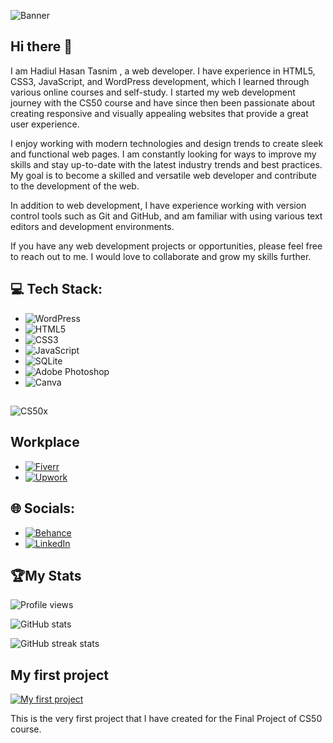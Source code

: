 
![Banner](https://user-images.githubusercontent.com/122684361/221413347-0e28d5cc-5cec-4704-84df-87f50954be05.png)

## Hi there 👋


I am Hadiul Hasan Tasnim , a web developer. I have experience in HTML5, CSS3, JavaScript, and WordPress development, which I learned through various online courses and self-study. I started my web development journey with the CS50 course and have since then been passionate about creating responsive and visually appealing websites that provide a great user experience.

I enjoy working with modern technologies and design trends to create sleek and functional web pages. I am constantly looking for ways to improve my skills and stay up-to-date with the latest industry trends and best practices. My goal is to become a skilled and versatile web developer and contribute to the development of the web.

In addition to web development, I have experience working with version control tools such as Git and GitHub, and am familiar with using various text editors and development environments.

If you have any web development projects or opportunities, please feel free to reach out to me. I would love to collaborate and grow my skills further.

## 💻 Tech Stack:
- ![WordPress](https://img.shields.io/badge/WordPress-%23117AC9.svg?style=for-the-badge&logo=WordPress&logoColor=white)
- ![HTML5](https://img.shields.io/badge/html5-%23E34F26.svg?style=for-the-badge&logo=html5&logoColor=white) 
- ![CSS3](https://img.shields.io/badge/css3-%231572B6.svg?style=for-the-badge&logo=css3&logoColor=white) 
- ![JavaScript](https://img.shields.io/badge/javascript-%23323330.svg?style=for-the-badge&logo=javascript&logoColor=%23F7DF1E) 
- ![SQLite](https://img.shields.io/badge/sqlite-%2307405e.svg?style=for-the-badge&logo=sqlite&logoColor=white) 
- ![Adobe Photoshop](https://img.shields.io/badge/adobephotoshop-%2331A8FF.svg?style=for-the-badge&logo=adobephotoshop&logoColor=white) 
- ![Canva](https://img.shields.io/badge/Canva-%2300C4CC.svg?style=for-the-badge&logo=Canva&logoColor=white)
##
![CS50x](https://user-images.githubusercontent.com/122684361/221413456-3654aa78-8654-40d9-a41f-6ea09bd0ac2c.png)


## Workplace

- [![Fiverr](https://img.shields.io/badge/Fiverr-1dbf73?logo=fiverr&logoColor=white)](https://www.fiverr.com/tasnim_hasan?up_rollout=true)
- [![Upwork](https://img.shields.io/badge/Upwork-6fda44?logo=upwork&logoColor=white)]([https://www.upwork.com/freelancers/~01672e3195d9571d06](https://www.upwork.com/freelancers/~01ea96f58ffe16a342))
## 🌐 Socials:

- [![Behance](https://img.shields.io/badge/Behance-1769ff?logo=behance&logoColor=white)](https://behance.net/HadiulHasanTasnim)  
- [![LinkedIn](https://img.shields.io/badge/LinkedIn-%230077B5.svg?logo=linkedin&logoColor=white)](https://www.linkedin.com/in/hadiul-hasan-tasnim-128b98241/)

## 🏆My Stats


![Profile views](https://gpvc.arturio.dev/Tasnim-Hasan)  

![GitHub stats](https://github-readme-stats.vercel.app/api?username=Tasnim-Hasan&show_icons=true)  

![GitHub streak stats](https://streak-stats.demolab.com/?user=Tasnim-Hasan)
## My first project

[![My first project](https://img.youtube.com/vi/VIDEO_ID/0.jpg)](https://www.youtube.com/watch?v=C8L-k4LG65w)

This is the very first project that I have created for the Final Project of CS50 course.
